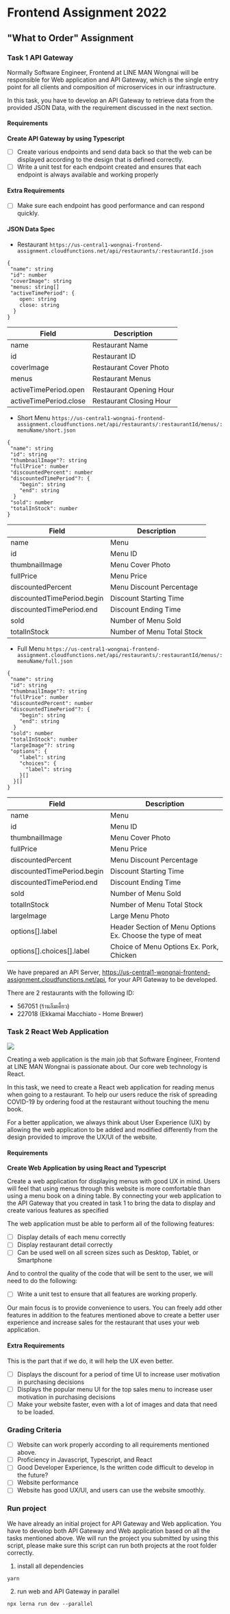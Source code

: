 # Frontend Assignment 2022

## "What to Order" Assignment

### Task 1 API Gateway

Normally Software Engineer, Frontend at LINE MAN Wongnai will be responsible for Web application and API Gateway, which is the single entry point for all clients and composition of microservices in our infrastructure.

In this task, you have to develop an API Gateway to retrieve data from the provided JSON Data, with the requirement discussed in the next section.

#### Requirements

**Create API Gateway by using Typescript**

- [ ] Create various endpoints and send data back so that the web can be displayed according to the design that is defined correctly.
- [ ] Write a unit test for each endpoint created and ensures that each endpoint is always available and working properly

#### Extra Requirements

- [ ] Make sure each endpoint has good performance and can respond quickly.

#### JSON Data Spec

- Restaurant `https://us-central1-wongnai-frontend-assignment.cloudfunctions.net/api/restaurants/:restaurantId.json`

```
{
 "name": string
 "id": number
 "coverImage": string
 "menus: string[]
 "activeTimePeriod": {
    open: string
    close: string
  }
}
```

| Field                  | Description             |
| ---------------------- | ----------------------- |
| name                   | Restaurant Name         |
| id                     | Restaurant ID           |
| coverImage             | Restaurant Cover Photo  |
| menus                  | Restaurant Menus        |
| activeTimePeriod.open  | Restaurant Opening Hour |
| activeTimePeriod.close | Restaurant Closing Hour |

- Short Menu `https://us-central1-wongnai-frontend-assignment.cloudfunctions.net/api/restaurants/:restaurantId/menus/:menuName/short.json`

```
{
 "name": string
 "id": string
 "thumbnailImage"?: string
 "fullPrice": number
 "discountedPercent": number
 "discountedTimePeriod"?: {
    "begin": string
    "end": string
  }
 "sold": number
 "totalInStock": number
}
```

| Field                      | Description                |
| -------------------------- | -------------------------- |
| name                       | Menu                       |
| id                         | Menu ID                    |
| thumbnailImage             | Menu Cover Photo           |
| fullPrice                  | Menu Price                 |
| discountedPercent          | Menu Discount Percentage   |
| discountedTimePeriod.begin | Discount Starting Time     |
| discountedTimePeriod.end   | Discount Ending Time       |
| sold                       | Number of Menu Sold        |
| totalInStock               | Number of Menu Total Stock |

- Full Menu `https://us-central1-wongnai-frontend-assignment.cloudfunctions.net/api/restaurants/:restaurantId/menus/:menuName/full.json`

```
{
 "name": string
 "id": string
 "thumbnailImage"?: string
 "fullPrice": number
 "discountedPercent": number
 "discountedTimePeriod"?: {
    "begin": string
    "end": string
  }
 "sold": number
 "totalInStock": number
 "largeImage"?: string
 "options": {
    "label": string
    "choices": {
      "label": string
    }[]
  }[]
}
```

| Field                      | Description                                                |
| -------------------------- | ---------------------------------------------------------- |
| name                       | Menu                                                       |
| id                         | Menu ID                                                    |
| thumbnailImage             | Menu Cover Photo                                           |
| fullPrice                  | Menu Price                                                 |
| discountedPercent          | Menu Discount Percentage                                   |
| discountedTimePeriod.begin | Discount Starting Time                                     |
| discountedTimePeriod.end   | Discount Ending Time                                       |
| sold                       | Number of Menu Sold                                        |
| totalInStock               | Number of Menu Total Stock                                 |
| largeImage                 | Large Menu Photo                                           |
| options[].label            | Header Section of Menu Options Ex. Choose the type of meat |
| options[].choices[].label  | Choice of Menu Options Ex. Pork, Chicken                   |

We have prepared an API Server, https://us-central1-wongnai-frontend-assignment.cloudfunctions.net/api, for your API Gateway to be developed.

There are 2 restaurants with the following ID:

- 567051 (ร้านลืมเคี้ยว)
- 227018 (Ekkamai Macchiato - Home Brewer)

### Task 2 React Web Application

![](https://i.imgur.com/Xb7v6YT.png)

Creating a web application is the main job that Software Engineer, Frontend at LINE MAN Wongnai is passionate about. Our core web technology is React.

In this task, we need to create a React web application for reading menus when going to a restaurant. To help our users reduce the risk of spreading COVID-19 by ordering food at the restaurant without touching the menu book.

For a better application, we always think about User Experience (UX) by allowing the web application to be added and modified differently from the design provided to improve the UX/UI of the website.

#### Requirements

**Create Web Application by using React and Typescript**

Create a web application for displaying menus with good UX in mind. Users will feel that using menus through this website is more comfortable than using a menu book on a dining table. By connecting your web application to the API Gateway that you created in task 1 to bring the data to display and create various features as specified

The web application must be able to perform all of the following features:

- [ ] Display details of each menu correctly
- [ ] Display restaurant detail correctly
- [ ] Can be used well on all screen sizes such as Desktop, Tablet, or Smartphone

And to control the quality of the code that will be sent to the user, we will need to do the following:

- [ ] Write a unit test to ensure that all features are working properly.

Our main focus is to provide convenience to users. You can freely add other features in addition to the features mentioned above to create a better user experience and increase sales for the restaurant that uses your web application.

#### Extra Requirements

This is the part that if we do, it will help the UX even better.

- [ ] Displays the discount for a period of time UI to increase user motivation in purchasing decisions
- [ ] Displays the popular menu UI for the top sales menu to increase user motivation in purchasing decisions
- [ ] Make your website faster, even with a lot of images and data that need to be loaded.

### Grading Criteria

- [ ] Website can work properly according to all requirements mentioned above.
- [ ] Proficiency in Javascript, Typescript, and React
- [ ] Good Developer Experience, Is the written code difficult to develop in the future?
- [ ] Website performance
- [ ] Website has good UX/UI, and users can use the website smoothly.

### Run project

We have already an initial project for API Gateway and Web application. You have to develop both API Gateway and Web application based on all the tasks mentioned above. We will run the project you submitted by using this script, please make sure this script can run both projects at the root folder correctly.

1. install all dependencies

```
yarn
```

2. run web and API Gateway in parallel

```
npx lerna run dev --parallel
```

